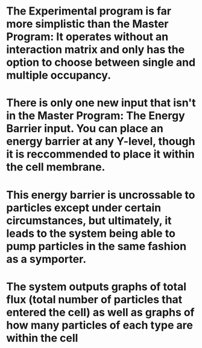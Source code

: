 # The Experimental program is far more simplistic than the Master Program: It operates without an interaction matrix and only has the option to choose between single and multiple occupancy.
# There is only one new input that isn't in the Master Program: The Energy Barrier input. You can place an energy barrier at any Y-level, though it is reccommended to place it within the cell membrane.
# This energy barrier is uncrossable to particles except under certain circumstances, but ultimately, it leads to the system being able to pump particles in the same fashion as a symporter.
# The system outputs graphs of total flux (total number of particles that entered the cell) as well as graphs of how many particles of each type are within the cell
